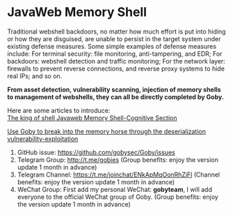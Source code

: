 # JavaWeb Memory Shell

Traditional webshell backdoors, no matter how much effort is put into hiding or how they are disguised, are unable to persist in the target system under existing defense measures. Some simple examples of defense measures include: 
For terminal security: file monitoring, anti-tampering, and EDR; 
For backdoors: webshell detection and traffic monitoring; For the network layer: firewalls to prevent reverse connections, and reverse proxy systems to hide real IPs; 
and so on. 

**From asset detection, vulnerability scanning, injection of memory shells to management of webshells, they can all be directly completed by Goby.**

Here are some articles to introduce:
<br/>
[The king of shell Javaweb Memory Shell-Cognitive Section](https://github.com/gobysec/Memory-Shell/blob/main/Memory%20shell%20%5BCognitive%20Section%5D.md)

[Use Goby to break into the memory horse through the deserialization vulnerability-exploitation](https://github.com/gobysec/Memory-Shell/blob/main/Goby%20memory%20shell%5Bexploitation%5D.md)



1. GitHub issue: https://github.com/gobysec/Goby/issues
2. Telegram Group: http://t.me/gobies (Group benefits: enjoy the version update 1 month in advance) 
3. Telegram Channel: https://t.me/joinchat/ENkApMqOonRhZjFl (Channel benefits: enjoy the version update 1 month in advance) 
4. WeChat Group: First add my personal WeChat: **gobyteam**, I will add everyone to the official WeChat group of Goby. (Group benefits: enjoy the version update 1 month in advance) 
